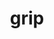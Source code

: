 ---
category: 4-letters
denotation: null
name: grip
reference_link: https://www.etymonline.com/word/grip
root_language: null
root_name: null
title: grip
type: free
word_sums:
- respelling: grip
  sum: 'Grip + '
---